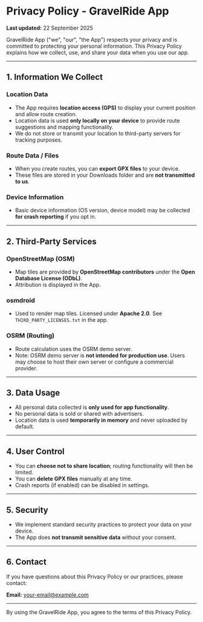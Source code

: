 # Privacy Policy - GravelRide App

**Last updated:** 22 September 2025

GravelRide App ("we", "our", "the App") respects your privacy and is committed to protecting your personal information. This Privacy Policy explains how we collect, use, and share your data when you use our app.

---

## 1. Information We Collect

### Location Data
- The App requires **location access (GPS)** to display your current position and allow route creation.
- Location data is used **only locally on your device** to provide route suggestions and mapping functionality.
- We do not store or transmit your location to third-party servers for tracking purposes.

### Route Data / Files
- When you create routes, you can **export GPX files** to your device.
- These files are stored in your Downloads folder and are **not transmitted to us**.

### Device Information
- Basic device information (OS version, device model) may be collected **for crash reporting** if you opt in.

---

## 2. Third-Party Services

### OpenStreetMap (OSM)
- Map tiles are provided by **OpenStreetMap contributors** under the **Open Database License (ODbL)**.
- Attribution is displayed in the App.

### osmdroid
- Used to render map tiles. Licensed under **Apache 2.0**. See `THIRD_PARTY_LICENSES.txt` in the app.

### OSRM (Routing)
- Route calculation uses the OSRM demo server.
- Note: OSRM demo server is **not intended for production use**. Users may choose to host their own server or configure a commercial provider.

---

## 3. Data Usage

- All personal data collected is **only used for app functionality**.
- No personal data is sold or shared with advertisers.
- Location data is used **temporarily in memory** and never uploaded by default.

---

## 4. User Control

- You can **choose not to share location**; routing functionality will then be limited.
- You can **delete GPX files** manually at any time.
- Crash reports (if enabled) can be disabled in settings.

---

## 5. Security

- We implement standard security practices to protect your data on your device.
- The App does **not transmit sensitive data** without your consent.

---

## 6. Contact

If you have questions about this Privacy Policy or our practices, please contact:

**Email:** your-email@example.com  

---

By using the GravelRide App, you agree to the terms of this Privacy Policy.
